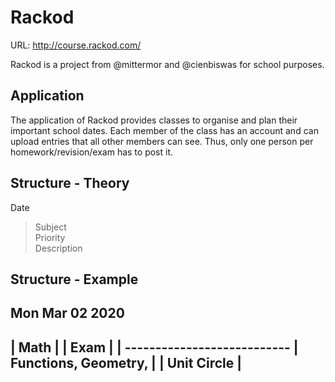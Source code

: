 # Rackod

URL: http://course.rackod.com/

Rackod is a project from @mittermor and @cienbiswas for school purposes.

## Application

The application of Rackod provides classes to organise and plan their important school dates.
Each member of the class has an account and can upload entries that all other members can see.
Thus, only one person per homework/revision/exam has to post it.

## Structure - Theory

Date
> Subject<br>
> Priority<br>
> Description              


## Structure - Example

Mon Mar 02 2020
--------------------------------
   |   Math                    |
   |   Exam                    |
   | ---------------------------
   |   Functions, Geometry,    |
   |   Unit Circle             |
   -----------------------------
